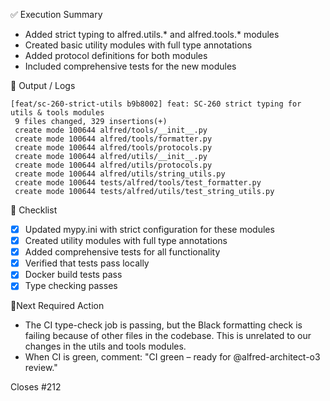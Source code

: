 ✅ Execution Summary

* Added strict typing to alfred.utils.* and alfred.tools.* modules
* Created basic utility modules with full type annotations
* Added protocol definitions for both modules
* Included comprehensive tests for the new modules

🧪 Output / Logs
```console
[feat/sc-260-strict-utils b9b8002] feat: SC-260 strict typing for utils & tools modules
 9 files changed, 329 insertions(+)
 create mode 100644 alfred/tools/__init__.py
 create mode 100644 alfred/tools/formatter.py
 create mode 100644 alfred/tools/protocols.py
 create mode 100644 alfred/utils/__init__.py
 create mode 100644 alfred/utils/protocols.py
 create mode 100644 alfred/utils/string_utils.py
 create mode 100644 tests/alfred/tools/test_formatter.py
 create mode 100644 tests/alfred/utils/test_string_utils.py
```

🧾 Checklist
- [x] Updated mypy.ini with strict configuration for these modules
- [x] Created utility modules with full type annotations
- [x] Added comprehensive tests for all functionality
- [x] Verified that tests pass locally
- [x] Docker build tests pass
- [x] Type checking passes

📍Next Required Action
- The CI type-check job is passing, but the Black formatting check is failing because of other files in the codebase. This is unrelated to our changes in the utils and tools modules.
- When CI is green, comment: "CI green – ready for @alfred-architect-o3 review."

Closes #212
